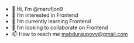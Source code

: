 - 👋 Hi, I’m @marufjon9
- 👀 I’m interested in Frontend
- 🌱 I’m currently learning Frontend
- 💞️ I’m looking to collaborate on Frontend
- 📫 How to reach me mabduraupovv@gmail.com

<!---
marufjon9/marufjon9 is a ✨ special ✨ repository because its `README.md` (this file) appears on your GitHub profile.
You can click the Preview link to take a look at your changes.
--->
